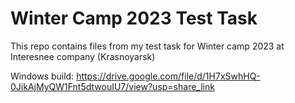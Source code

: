 # Winter Camp 2023 Test Task
 
This repo contains files from my test task for Winter camp 2023 at Interesnee company (Krasnoyarsk)

Windows build: https://drive.google.com/file/d/1H7xSwhHQ-0JikAjMyQW1Fnt5dtwouIU7/view?usp=share_link
